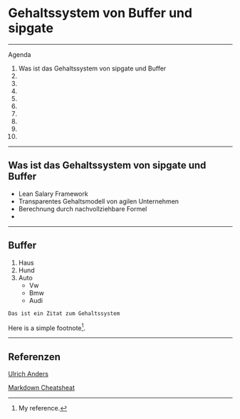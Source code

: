 # Gehaltssystem von Buffer und sipgate

---

Agenda

1. Was ist das Gehaltssystem von sipgate und Buffer
1.
1.
1.
1.
1.
1.
1.
1.
1.

---

## Was ist das Gehaltssystem von sipgate und Buffer

- Lean Salary Framework
- Transparentes Gehaltsmodell von agilen Unternehmen
- Berechnung durch nachvollziehbare Formel
-

---

## Buffer

1. Haus
1. Hund
1. Auto
   - Vw
   - Bmw
   - Audi

```
Das ist ein Zitat zum Gehaltssystem
```

Here is a simple footnote[^1].
[^1]: My reference.

---

## Referenzen

[Ulrich Anders](https://ulrich-anders.eu)

[Markdown Cheatsheat](https://github.com/adam-p/markdown-here/wiki/Markdown-Cheatsheet#headers)
